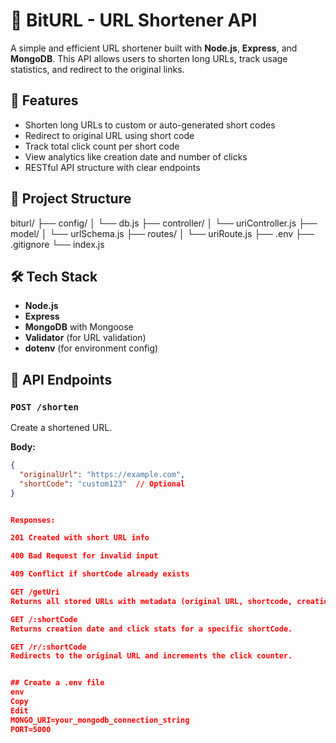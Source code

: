 # 🔗 BitURL - URL Shortener API

A simple and efficient URL shortener built with **Node.js**, **Express**, and **MongoDB**. This API allows users to shorten long URLs, track usage statistics, and redirect to the original links.

## 🚀 Features

- Shorten long URLs to custom or auto-generated short codes
- Redirect to original URL using short code
- Track total click count per short code
- View analytics like creation date and number of clicks
- RESTful API structure with clear endpoints

## 📁 Project Structure

biturl/
├── config/
│ └── db.js
├── controller/
│ └── uriController.js
├── model/
│ └── urlSchema.js
├── routes/
│ └── uriRoute.js
├── .env
├── .gitignore
└── index.js 


## 🛠 Tech Stack

- **Node.js**
- **Express**
- **MongoDB** with Mongoose
- **Validator** (for URL validation)
- **dotenv** (for environment config)

## 📌 API Endpoints

### `POST /shorten`
Create a shortened URL.

**Body:**
```json
{
  "originalUrl": "https://example.com",
  "shortCode": "custom123"  // Optional
}


Responses:

201 Created with short URL info

400 Bad Request for invalid input

409 Conflict if shortCode already exists

GET /getUri
Returns all stored URLs with metadata (original URL, shortcode, creation date, and clicks).

GET /:shortCode
Returns creation date and click stats for a specific shortCode.

GET /r/:shortCode
Redirects to the original URL and increments the click counter.


## Create a .env file
env
Copy
Edit
MONGO_URI=your_mongodb_connection_string
PORT=5000
